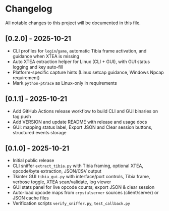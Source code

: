 # Changelog

All notable changes to this project will be documented in this file.

## [0.2.0] - 2025-10-21
- CLI profiles for `login`/`game`, automatic Tibia frame activation, and guidance when XTEA is missing
- Auto XTEA extraction helper for Linux (CLI + GUI), with GUI status logging and key auto-fill
- Platform-specific capture hints (Linux setcap guidance, Windows Npcap requirement)
- Mark `python-ptrace` as Linux-only in requirements

## [0.1.1] - 2025-10-21
- Add GitHub Actions release workflow to build CLI and GUI binaries on tag push
- Add VERSION and update README with release and usage docs
- GUI: mapping status label, Export JSON and Clear session buttons, structured events storage

## [0.1.0] - 2025-10-21
- Initial public release
- CLI sniffer `extract_tibia.py` with Tibia framing, optional XTEA, opcode/byte extraction, JSON/CSV output
- Tkinter GUI `tibia_gui.py` with interface/port controls, Tibia frame, verbose toggle, XTEA scan/validate, log viewer
- GUI stats panel for live opcode counts; export JSON & clear session
- Auto-load opcode maps from `crystalserver` sources (client/server) or JSON cache files
- Verification scripts `verify_sniffer.py`, `test_callback.py`